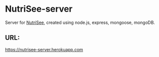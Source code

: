 # NutriSee-server
Server for [NutriSee](https://github.com/AnthonyGunardi/NutriSee-client), created using node.js, express, mongoose, mongoDB.


## URL:
https://nutrisee-server.herokuapp.com
